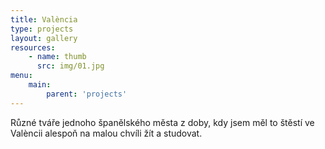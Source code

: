 ```yaml
---
title: València
type: projects
layout: gallery
resources:
    - name: thumb
      src: img/01.jpg
menu:
    main:
        parent: 'projects'
---
```


Různé tváře jednoho španělského města z doby, kdy jsem měl to štěstí ve Valèncii alespoň na malou chvíli žít a studovat.